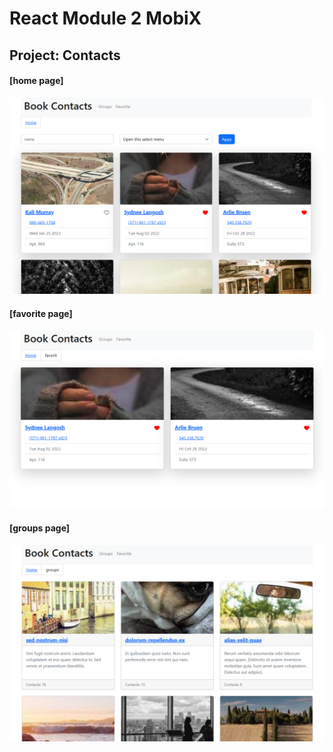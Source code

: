 # React Module 2 MobiX

## Project: Contacts

#### [home page]

![home](public/images/home.png)

#### [favorite page]

![favorite](public/images/favorite.png)

#### [groups page]

![groups](public/images/groups.png)